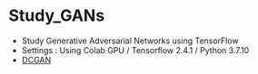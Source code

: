 # Study_GANs
<ul>
  <li>Study Generative Adversarial Networks using TensorFlow</li>
  <li>Settings : Using Colab GPU / Tensorflow 2.4.1 / Python 3.7.10</li>
  <li><a href="https://github.com/Jieun1018/Study_GANs/blob/main/GAN_TF.ipynb" target="blank">DCGAN</a></li>
</ul>
